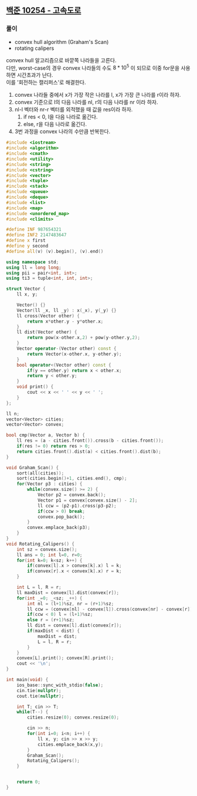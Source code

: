 ## [백준 10254  - 고속도로](https://www.acmicpc.net/problem/10254)

### 풀이

- convex hull algorithm (Graham's Scan)
- rotating calipers

convex hull 알고리즘으로 바깥쪽 나라들을 고른다.  
다만, worst-case의 경우 convex 나라들의 수도 $8 * 10^5$ 이 되므로 이중 for문을 사용하면 시간초과가 난다.  
이를 '회전하는 캘리퍼스'로 해결한다.  
1. convex 나라들 중에서 x가 가장 작은 나라를 l, x가 가장 큰 나라를 r이라 하자.
2. convex 기준으로 l의 다음 나라를 nl, r의 다음 나라를 nr 이라 하자.
3. nl-l 벡터와 nr-r 벡터를 외적했을 때 값을 res이라 하자.
   1. if res < 0, l을 다음 나라로 옮긴다.
   2. else, r을 다음 나라로 옮긴다.
4. 3번 과정을 convex 나라의 수만큼 반복한다.

```c++
#include <iostream>
#include <algorithm>
#include <cmath>
#include <utility>
#include <string>
#include <cstring>
#include <vector>
#include <tuple>
#include <stack>
#include <queue>
#include <deque>
#include <list>
#include <map>
#include <unordered_map>
#include <climits>

#define INF 987654321
#define INF2 2147483647
#define x first
#define y second
#define all(v) (v).begin(), (v).end()

using namespace std;
using ll = long long;
using pii = pair<int, int>;
using ti3 = tuple<int, int, int>;

struct Vector {
    ll x, y;

    Vector() {}
    Vector(ll _x, ll _y) : x(_x), y(_y) {}
    ll cross(Vector other) {
        return x*other.y - y*other.x;
    }
    ll dist(Vector other) {
        return pow(x-other.x,2) + pow(y-other.y,2);
    }
    Vector operator-(Vector other) const {
        return Vector(x-other.x, y-other.y);
    }
    bool operator<(Vector other) const {
        if(y == other.y) return x < other.x;
        return y < other.y;
    }
    void print() {
        cout << x << ' ' << y << ' ';
    }
};

ll n;
vector<Vector> cities;
vector<Vector> convex;

bool cmp(Vector a, Vector b) {
    ll res = (a - cities.front()).cross(b - cities.front());
    if(res != 0) return res > 0;
    return cities.front().dist(a) < cities.front().dist(b);
}

void Graham_Scan() {
    sort(all(cities));
    sort(cities.begin()+1, cities.end(), cmp);
    for(Vector p3 : cities) {
        while(convex.size() >= 2) {
            Vector p2 = convex.back();
            Vector p1 = convex[convex.size() - 2];
            ll ccw = (p2-p1).cross(p3-p2);
            if(ccw > 0) break;
            convex.pop_back();
        }
        convex.emplace_back(p3);
    }
}
void Rotating_Calipers() {
    int sz = convex.size();
    ll ans = 0; int l=0, r=0;
    for(int k=0; k<sz; k++) {
        if(convex[l].x > convex[k].x) l = k;
        if(convex[r].x < convex[k].x) r = k;
    }

    int L = l, R = r;
    ll maxDist = convex[l].dist(convex[r]);
    for(int _=0; _<sz; _++) {
        int nl = (l+1)%sz, nr = (r+1)%sz;
        ll ccw = (convex[nl] - convex[l]).cross(convex[nr] - convex[r]);
        if(ccw < 0) l = (l+1)%sz;
        else r = (r+1)%sz;
        ll dist = convex[l].dist(convex[r]);
        if(maxDist < dist) {
            maxDist = dist;
            L = l, R = r;
        }
    }
    convex[L].print(); convex[R].print();
    cout << '\n';
}

int main(void) {
    ios_base::sync_with_stdio(false);
    cin.tie(nullptr);
    cout.tie(nullptr);

    int T; cin >> T;
    while(T--) {
        cities.resize(0); convex.resize(0);

        cin >> n;
        for(int i=0; i<n; i++) {
            ll x, y; cin >> x >> y;
            cities.emplace_back(x,y);
        }
        Graham_Scan();
        Rotating_Calipers();
    }


    return 0;
}
```